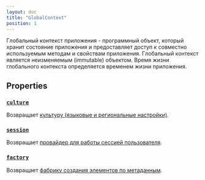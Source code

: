 ```yaml
---
layout: doc
title: "GlobalContext"
position: 1
---
```


Глобальный контекст приложения - программный объект, который хранит состояние приложения и предоставляет
доступ к совместно используемым методам и свойствам приложения. Глобальный контекст является
неизменяемым (immutable) объектом. Время жизни глобального контекста определяется временем жизни
приложения.   

## Properties

### [`culture`](GlobalContext.culture/)

Возвращает [культуру (языковые и региональные настройки)](../Culture/).

### [`session`](GlobalContext.session/)

Возвращает [провайдер для работы сессией пользователя](../Session/).

### [`factory`](GlobalContext.factory/)

Возвращает [фабрику создания элементов по метаданным](../Factory/).
